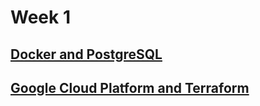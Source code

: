 # Week 1

## [Docker and PostgreSQL](docker-sql/)

## [Google Cloud Platform and Terraform](gcp-terraform/)
